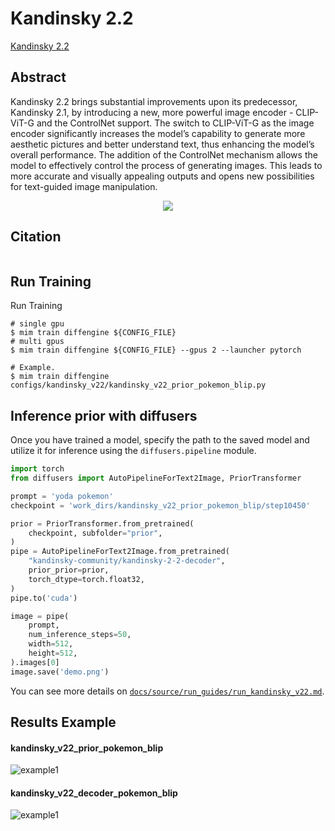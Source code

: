 # Kandinsky 2.2

[Kandinsky 2.2](https://habr.com/ru/companies/sberbank/articles/747446/)

## Abstract

Kandinsky 2.2 brings substantial improvements upon its predecessor, Kandinsky 2.1, by introducing a new, more powerful image encoder - CLIP-ViT-G and the ControlNet support. The switch to CLIP-ViT-G as the image encoder significantly increases the model’s capability to generate more aesthetic pictures and better understand text, thus enhancing the model’s overall performance. The addition of the ControlNet mechanism allows the model to effectively control the process of generating images. This leads to more accurate and visually appealing outputs and opens new possibilities for text-guided image manipulation.

<div align=center>
<img src="https://github.com/okotaku/diffengine/assets/24734142/b07d82fb-4c2c-4216-a4b1-a64b278cee2a"/>
</div>

## Citation

```
```

## Run Training

Run Training

```
# single gpu
$ mim train diffengine ${CONFIG_FILE}
# multi gpus
$ mim train diffengine ${CONFIG_FILE} --gpus 2 --launcher pytorch

# Example.
$ mim train diffengine configs/kandinsky_v22/kandinsky_v22_prior_pokemon_blip.py
```

## Inference prior with diffusers

Once you have trained a model, specify the path to the saved model and utilize it for inference using the `diffusers.pipeline` module.

```py
import torch
from diffusers import AutoPipelineForText2Image, PriorTransformer

prompt = 'yoda pokemon'
checkpoint = 'work_dirs/kandinsky_v22_prior_pokemon_blip/step10450'

prior = PriorTransformer.from_pretrained(
    checkpoint, subfolder="prior",
)
pipe = AutoPipelineForText2Image.from_pretrained(
    "kandinsky-community/kandinsky-2-2-decoder",
    prior_prior=prior,
    torch_dtype=torch.float32,
)
pipe.to('cuda')

image = pipe(
    prompt,
    num_inference_steps=50,
    width=512,
    height=512,
).images[0]
image.save('demo.png')
```

You can see more details on [`docs/source/run_guides/run_kandinsky_v22.md`](../../docs/source/run_guides/run_kandinsky_v22.md#inference-with-diffusers).

## Results Example

#### kandinsky_v22_prior_pokemon_blip

![example1](https://github.com/okotaku/diffengine/assets/24734142/b709f558-5c03-4235-98d7-fe1c663182b8)

#### kandinsky_v22_decoder_pokemon_blip

![example1](https://github.com/okotaku/diffengine/assets/24734142/6c9cce50-9f31-4637-9933-27697d65c830)
